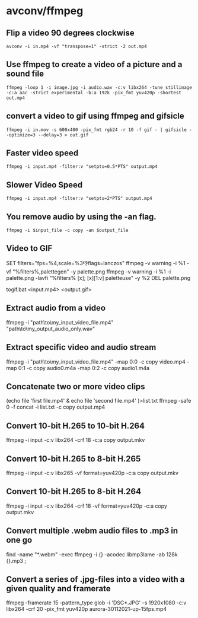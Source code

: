 # avconv/ffmpeg

## Flip a video 90 degrees clockwise
    avconv -i in.mp4 -vf "transpose=1" -strict -2 out.mp4

## Use ffmpeg to create a video of a picture and a sound file
    ffmpeg -loop 1 -i image.jpg -i audio.wav -c:v libx264 -tune stillimage -c:a aac -strict experimental -b:a 192k -pix_fmt yuv420p -shortest out.mp4

## convert a video to gif using ffmpeg and gifsicle
    ffmpeg -i in.mov -s 600x400 -pix_fmt rgb24 -r 10 -f gif - | gifsicle --optimize=3 --delay=3 > out.gif

## Faster video speed
    ffmpeg -i input.mp4 -filter:v "setpts=0.5*PTS" output.mp4

## Slower Video Speed
    ffmpeg -i input.mp4 -filter:v "setpts=2*PTS" output.mp4

## You remove audio by using the -an flag.
    ffmpeg -i $input_file -c copy -an $output_file



## Video to GIF
   SET filters="fps=%4,scale=%3:-1:flags=lanczos"
   ffmpeg -v warning -i %1 -vf "%filters%,palettegen" -y palette.png
   ffmpeg -v warning -i %1 -i palette.png -lavfi "%filters% \[x\]; \[x\]\[1:v\] paletteuse" -y %2
   DEL palette.png

   togif.bat <input.mp4> <output.gif> <width> <fps>

## Extract audio from a video
   ffmpeg -i "path\to\my_input_video_file.mp4" "path\to\my_output_audio_only.wav"

## Extract specific video and audio stream
   ffmpeg -i "path\to\my_input_video_file.mp4" -map 0:0 -c copy video.mp4 -map 0:1 -c copy audio0.m4a -map 0:2 -c copy audio1.m4a

## Concatenate two or more video clips
   (echo file 'first file.mp4' & echo file 'second file.mp4' )>list.txt
   ffmpeg -safe 0 -f concat -i list.txt -c copy output.mp4

## Convert 10-bit H.265 to 10-bit H.264
   ffmpeg -i input -c:v libx264 -crf 18 -c:a copy output.mkv

## Convert 10-bit H.265 to 8-bit H.265
   ffmpeg -i input -c:v libx265 -vf format=yuv420p -c:a copy output.mkv

## Convert 10-bit H.265 to 8-bit H.264
   ffmpeg -i input -c:v libx264 -crf 18 -vf format=yuv420p -c:a copy output.mkv

## Convert multiple .webm audio files to .mp3 in one go
   find -name "*.webm" -exec ffmpeg -i {} -acodec libmp3lame -ab 128k {}.mp3 \;

## Convert a series of .jpg-files into a video with a given quality and framerate
   ffmpeg -framerate 15 -pattern_type glob -i 'DSC*.JPG' -s 1920x1080 -c:v libx264 -crf 20 -pix_fmt yuv420p aurora-30112021-up-15fps.mp4
